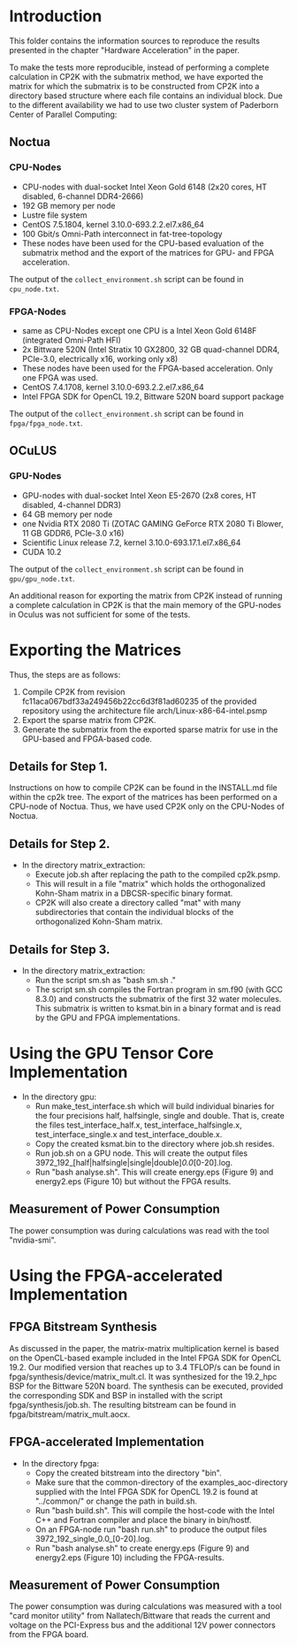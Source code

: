 # Introduction

This folder contains the information sources to reproduce the results presented in the chapter "Hardware Acceleration" in the paper.

To make the tests more reproducible, instead of performing a complete calculation in CP2K with the submatrix method, we have exported the matrix for which the submatrix is to be constructed from CP2K into a directory based structure where each file contains an individual block. Due to the different availability we had to use two cluster system of Paderborn Center of Parallel Computing:

## Noctua
### CPU-Nodes
* CPU-nodes with dual-socket Intel Xeon Gold 6148 (2x20 cores, HT disabled, 6-channel DDR4-2666)
* 192 GB memory per node
* Lustre file system
* CentOS 7.5.1804, kernel 3.10.0-693.2.2.el7.x86_64
* 100 Gbit/s Omni-Path interconnect in fat-tree-topology
* These nodes have been used for the CPU-based evaluation of the submatrix method and the export of the matrices for GPU- and FPGA acceleration.

The output of the `collect_environment.sh` script can be found in `cpu_node.txt`.

### FPGA-Nodes
* same as CPU-Nodes except one CPU is a Intel Xeon Gold 6148F (integrated Omni-Path HFI)
* 2x Bittware 520N (Intel Stratix 10 GX2800, 32 GB quad-channel DDR4, PCIe-3.0, electrically x16, working only x8)
* These nodes have been used for the FPGA-based acceleration. Only one FPGA was used.
* CentOS 7.4.1708, kernel 3.10.0-693.2.2.el7.x86_64
* Intel FPGA SDK for OpenCL 19.2, Bittware 520N board support package

The output of the `collect_environment.sh` script can be found in `fpga/fpga_node.txt`.

## OCuLUS
### GPU-Nodes
* GPU-nodes with dual-socket Intel Xeon E5-2670 (2x8 cores, HT disabled, 4-channel DDR3)
* 64 GB memory per node
* one Nvidia RTX 2080 Ti (ZOTAC GAMING GeForce RTX 2080 Ti Blower, 11 GB GDDR6, PCIe-3.0 x16)
* Scientific Linux release 7.2, kernel 3.10.0-693.17.1.el7.x86_64
* CUDA 10.2

The output of the `collect_environment.sh` script can be found in `gpu/gpu_node.txt`.

An additional reason for exporting the matrix from CP2K instead of running a complete calculation in CP2K is that the main memory of the GPU-nodes in Oculus was not sufficient for some of the tests.

# Exporting the Matrices

Thus, the steps are as follows:

1. Compile CP2K from revision fc11aca067bdf33a249456b22cc6d3f81ad60235 of the provided repository using the architecture file arch/Linux-x86-64-intel.psmp
2. Export the sparse matrix from CP2K.
3. Generate the submatrix from the exported sparse matrix for use in the GPU-based and FPGA-based code.

## Details for Step 1.
Instructions on how to compile CP2K can be found in the INSTALL.md file within the cp2k tree.
The export of the matrices has been performed on a CPU-node of Noctua. Thus, we have used CP2K only on the CPU-Nodes of Noctua.

## Details for Step 2.
* In the directory matrix_extraction:
  * Execute job.sh after replacing the path to the compiled cp2k.psmp.
  * This will result in a file "matrix" which holds the orthogonalized Kohn-Sham matrix in a DBCSR-specific binary format.
  * CP2K will also create a directory called "mat" with many subdirectories that contain the individual blocks of the orthogonalized Kohn-Sham matrix.

## Details for Step 3.
* In the directory matrix_extraction:
  * Run the script sm.sh as "bash sm.sh ."
  * The script sm.sh compiles the Fortran program in sm.f90 (with GCC 8.3.0) and constructs the submatrix of the first 32 water molecules. This submatrix is written to ksmat.bin in a binary format and is read by the GPU and FPGA implementations.

# Using the GPU Tensor Core Implementation

* In the directory gpu:
  * Run make_test_interface.sh which will build individual binaries for the four precisions half, halfsingle, single and double. That is, create the files test_interface_half.x, test_interface_halfsingle.x, test_interface_single.x and test_interface_double.x.
  * Copy the created ksmat.bin to the directory where job.sh resides.
  * Run job.sh on a GPU node. This will create the output files 3972_192_[half|halfsingle|single|double]_0.0_[0-20].log.
  * Run "bash analyse.sh". This will create energy.eps (Figure 9) and energy2.eps (Figure 10) but without the FPGA results.

## Measurement of Power Consumption

The power consumption was during calculations was read with the tool "nvidia-smi".

# Using the FPGA-accelerated Implementation
## FPGA Bitstream Synthesis

As discussed in the paper, the matrix-matrix multiplication kernel is based on the OpenCL-based example included in the Intel FPGA SDK for OpenCL 19.2. Our modified version that reaches up to 3.4 TFLOP/s can be found in fpga/synthesis/device/matrix_mult.cl. It was synthesized for the 19.2_hpc BSP for the Bittware 520N board.
The synthesis can be executed, provided the corresponding SDK and BSP in installed with the script fpga/synthesis/job.sh.
The resulting bitstream can be found in fpga/bitstream/matrix_mult.aocx.

## FPGA-accelerated Implementation

* In the directory fpga:
  * Copy the created bitstream into the directory "bin".
  * Make sure that the common-directory of the examples_aoc-directory supplied with the Intel FPGA SDK for OpenCL 19.2 is found at "../common/" or change the path in build.sh.
  * Run "bash build.sh". This will compile the host-code with the Intel C++ and Fortran compiler and place the binary in bin/hostf.
  * On an FPGA-node run "bash run.sh" to produce the output files 3972_192_single_0.0_[0-20].log.
  * Run "bash analyse.sh" to create energy.eps (Figure 9) and energy2.eps (Figure 10) including the FPGA-results.

## Measurement of Power Consumption

The power consumption was during calculations was measured with a tool "card monitor utility" from Nallatech/Bittware that reads the current and voltage on the PCI-Express bus and the additional 12V power connectors from the FPGA board.
